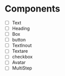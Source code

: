 # Components

- [ ] Text
- [ ] Heading
- [ ] Box
- [ ] button
- [ ] TextInout
- [ ] Textare
- [ ] checkbox
- [ ] Avatar
- [ ] MultiStep
